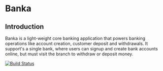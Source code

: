 # Banka

## Introduction
Banka is a light-weight core banking application that powers banking operations like account
creation, customer deposit and withdrawals. It support's a single bank, where
users can signup and create bank accounts online, but must visit the branch to withdraw or
deposit money. 

[![Build Status](https://travis-ci.org/swisskid95/Banka.svg?branch=Develop)](https://travis-ci.org/swisskid95/Banka)
